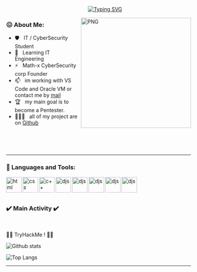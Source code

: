 ㅤㅤㅤㅤㅤㅤㅤㅤㅤㅤㅤㅤㅤㅤㅤㅤㅤ
[![Typing SVG](https://readme-typing-svg.herokuapp.com?font=Fira+code&pause=1000&color=800CF7&width=435&lines=Hi+im+Math-x+Cybersecurity)](https://git.io/typing-svg)

<img align="right" alt="PNG" src="https://cdn.discordapp.com/attachments/416885013175336962/1011308891717513276/3000.png" width="300px"/>



### 😖 About Me:


- 🛡️ &nbsp; IT / CyberSecurity Student
- 🌱 &nbsp; Learning IT Engineering 
- ⚡ &nbsp; Math-x CyberSecurity corp Founder
- 📫 &nbsp; im working with VS Code and Oracle VM or contact me by [mail](mailto:mrtamarelle@gmail.com?subject=[Contact])
- 🏆 &nbsp; my main goal is to become a Pentester.
- 👨🏻‍💻 &nbsp; all of my project are on [Github](https://github.com/Math-x-io?tab=repositories)



<br>
<br>
<br>

<hr>

### 🔨 Languages and Tools:

<a href="https://nodejs.org" target="_blank"><img align="left" alt="html" height ="42px" src="https://cdn.discordapp.com/attachments/416885013175336962/1011335544371949679/unknown.png"></a> 

<a href="https://nodejs.org" target="_blank"><img align="left" alt="css" height ="42px" src="https://cdn.discordapp.com/attachments/416885013175336962/1011335717877731338/unknown.png"></a> 
 
<a href="https://nodejs.org" target="_blank"><img align="left" alt="c++" height ="42px" src="https://cdn.discordapp.com/attachments/416885013175336962/1011321182764662834/kisspng-the-c-programming-language-computer-icons-comput-programming-5acadc2e16ef78.280689641523244078094.png"></a> 
      
<a href="https://nodejs.org" target="_blank"><img align="left" alt="djs" height ="42px" src="https://cdn.discordapp.com/attachments/852902611824410634/915243410414272572/PikPng.com_python-logo-png_2301371.png"></a>


<a href="https://nodejs.org" target="_blank"><img align="left" alt="djs" height ="42px" src="https://cdn.discordapp.com/attachments/852902611824410634/915241693748547604/unknown.png"></a>


<a href="https://nodejs.org" target="_blank"><img align="left" alt="djs" height ="42px" src="https://cdn.discordapp.com/attachments/416885013175336962/1011318156133937254/unknown.png"></a>

<a href="https://nodejs.org" target="_blank"><img align="left" alt="djs" height ="42px" src="https://cdn.discordapp.com/attachments/416885013175336962/1011321617995006063/unknown.png"></a>

<a href="https://nodejs.org" target="_blank"><img align="left" alt="djs" height ="42px" src="https://cdn.discordapp.com/attachments/416885013175336962/1011317899476095067/unknown.png"></a>





<br><br><br>
### ✔️ Main Activity ✔️
<br>
<p align=center>
  <div align=center>
   </div>

 
 🐱‍💻 TryHackMe ! 🐱‍💻 <script src="https://tryhackme.com/badge/1124883"></script>

</p>

![Github stats](https://github-readme-stats.vercel.app/api?username=Math-x-io&count_private=true&theme=tokyonight&show_icons=true)

![Top Langs](https://github-readme-stats.vercel.app/api/top-langs/?username=Math-x-io&layout=compact&theme=tokyonight)

<hr>
